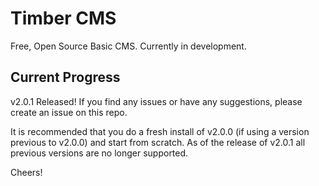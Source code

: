 # Timber CMS
Free, Open Source Basic CMS. Currently in development.

## Current Progress
v2.0.1 Released!
If you find any issues or have any suggestions, please create an issue on this repo.

It is recommended that you do a fresh install of v2.0.0 (if using a version previous to v2.0.0) and start from scratch. As of the release of v2.0.1 all previous versions are no longer supported.

Cheers!
